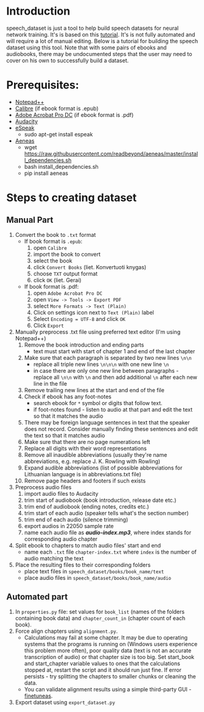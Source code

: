 # Introduction

speech_dataset is just a tool to help build speech datasets for neural network training. It's is based on this [tutorial](https://medium.com/@klintcho/creating-an-open-speech-recognition-dataset-for-almost-any-language-c532fb2bc0cf). It's is not fully automated and will require a lot of manual editing. Below is a tutorial for building the speech dataset using this tool. Note that with some pairs of ebooks and audiobooks, there may be undocumented steps that the user may need to cover on his own to successfully build a dataset.

# Prerequisites:

* [Notepad++](https://notepad-plus-plus.org/downloads/)
* [Calibre](https://calibre-ebook.com/download) (if ebook format is .epub)
* [Adobe Acrobat Pro DC](https://get.adobe.com/reader/) (if ebook format is .pdf)
* [Audacity](https://www.audacityteam.org/download/)
* [eSpeak](https://www.vultr.com/docs/install-espeak-on-ubuntu-18-04)
    * sudo apt-get install espeak
* [Aeneas](https://github.com/readbeyond/aeneas/blob/master/wiki/INSTALL.md)
    * wget https://raw.githubusercontent.com/readbeyond/aeneas/master/install_dependencies.sh
    * bash install_dependencies.sh
    * pip install aeneas

# Steps to creating dataset

## Manual Part

1. Convert the book to `.txt` format
   - If book format is `.epub`:
     1. open `Calibre`
     2. import the book to convert
     3. select the book
     4. click `Convert Books` (liet. Konvertuoti knygas)
     5. choose `TXT` output format
     6. click `OK` (liet. Gerai)
   - If book format is .pdf:
     1. open `Adobe Acrobat Pro DC`
     2. open `View -> Tools -> Export PDF`
     3. select `More Formats -> Text (Plain)`
     4. Click on settings icon next to `Text (Plain)` label
     5. Select `Encoding = UTF-8` and click `OK`
     6. Click `Export`
2. Manually preprocess .txt file using preferred text editor (I'm using Notepad++)
   1. Remove the book introduction and ending parts
      - text must start with start of chapter 1 and end of the last chapter
   2. Make sure that each paragraph is separated by two new lines `\n\n`
      - replace all triple new lines `\n\n\n` with one new line `\n`
      - in case there are only one new line between paragraphs - replace all `\n\n` with `\n` and then add additional `\n` after each new line in the file
   3. Remove trailing new lines at the start and end of the file
   4. Check if ebook has any foot-notes
      - search ebook for `*` symbol or digits that follow text.
      - if foot-notes found - listen to audio at that part and edit the text so that it matches the audio
   5. There may be foreign language sentences in text that the speaker does not record. Consider manually finding these sentences and edit the text so that it matches audio
   6. Make sure that there are no page numerations left
   7. Replace all digits with their word representations
   8. Remove all inaudible abbreviations (usually they're name abbreviations, e.g. replace J. K. Rowling with Rowling)
   9. Expand audible abbreviations (list of possible abbreviations for Lithuanian language is in abbreviations.txt file)
   10. Remove page headers and footers if such exists
3. Preprocess audio files
   1. import audio files to Audacity
   2. trim start of audiobook (book introduction, release date etc.)
   3. trim end of audiobook (ending notes, credits etc.)
   4. trim start of each audio (speaker tells what's the section number)
   5. trim end of each audio (silence trimming)
   6. export audios in 22050 sample rate
   7. name each audio file as ***audio-index.mp3***, where index stands for corresponding audio chapter
4. Split ebook to chapters to match audio files' start and end
   - name each `.txt` file `chapter-index.txt` where `index` is the number of audio matching the text
5. Place the resulting files to their corresponding folders
   - place text files in `speech_dataset/books/book_name/text`
   - place audio files in `speech_dataset/books/book_name/audio`
	
## Automated part

1. In `properties.py` file: set values for `book_list` (names of the folders containing book data) and `chapter_count_in` (chapter count of each book).
2. Force align chapters using `alignment.py`.
   - Calculations may fail at some chapter. It may be due to operating systems that the programs is running on (Windows users experience this problem more often), poor quality data (text is not an accurate transcription of audio) or that chapter size is too big. Set start_book and start_chapter variable values to ones that the calculations stopped at, restart the script and it should run just fine. If error persists - try splitting the chapters to smaller chunks or cleaning the data.
   - You can validate alignment results using a simple third-party GUI - [finetuneas](https://github.com/ozdefir/finetuneas).
3. Export dataset using `export_dataset.py`